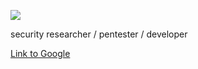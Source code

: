 
![](https://komarev.com/ghpvc/?username=cloutjs&color=green)

security researcher / pentester /  developer 

[Link to Google](https://www.google.com)
